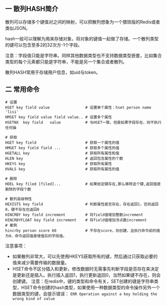 ## 一 散列HASH简介

散列可以存储多个键值对之间的映射，可以把散列想象为一个猥琐版的Redis或者类似JSON。 

hash一般可以理解为用来存储对象，将对象的键值一起做了存储。一个散列类型的键可以包含至多2的32次方-1个字段。  

注意：字段值只能是字符串。同样其他数据类型也不支持数据类型嵌套，比如集合类型的每个元素都只能是字符串，不能是另一个集合或者散列。  

散列HASH常用于存储用户信息，如uid与token。

## 二 常用命令 

```
# 设置
HSET key field value                # 设置单个属性：hset person name 'lisi'
HMSET key field value field value.. # 设置多个属性
HSETNX	key field	value			# 与HSET一致，但是如果字段存在，则不执行任何操

# 获取
HGET key field                      # 获取一个属性的值
HMGET key field field ...			# 获取多个属性的值
HGETALL key                         # 获取所有属性和值
HLEN key                            # 返回包含属性的个数							
HKEYS key						    # 获取所有属性
HVALS key						    # 获取所有属性的值

# 删除
HDEL key filed [filed]...           # 如果给定键存在,那么移除这个键,返回值是删除的字段个数

# 散列高级特性
HEXISTS key field                   # 判断属性是否存在，存在返回1，否则返回0，键不存在也返回0
HINCRBY key field increment         # 将field值增加整数increment
HINCRBYFLOAT key field increment    # 将field值增加浮点数increment
# 案例
hincrby person score 60             # 不存在score，则创建，且执行命令前的值为0，命令返回值是增值后的字段值。
```

注意事项：
- 如果散列非常大，可以先使用HKEYS获取所有的键，然后通过只获取必要的值来减少需要传输的数据量。
- HSET命令不区分插入和更新，修改数据时无需事先判断字段是否存在来决定是更新还是插入。执行插入返回1，执行更新返回0，当然如果键不存在，则会创建键。
注意：在redis中，键的类型和命令有关，SET创建的键是字符串类型，HSET命令创建的hash类型，如果使用一种数据类型的命令操作另外一个数据类型的键，会提示错误：
`ERR Operation against a key holding the wrong kind of value`

